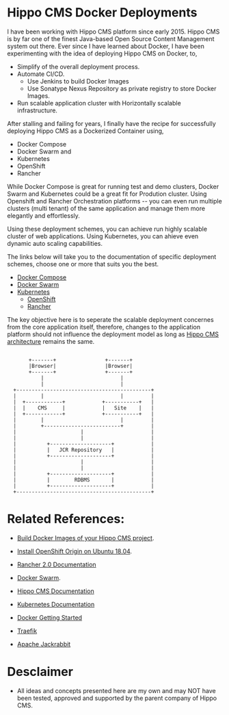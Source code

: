 Hippo CMS Docker Deployments
=============================
I have been working with Hippo CMS platform since early 2015. Hippo CMS is by far one of the finest Java-based Open Source Content Management system out there. Ever since I have learned about Docker, I have been experimenting with the idea of deploying Hippo CMS on Docker, to,
* Simplify of the overall deployment process.
* Automate CI/CD.
  * Use Jenkins to build Docker Images
  * Use Sonatype Nexus Repository as private registry to store Docker Images. 
* Run scalable application cluster with Horizontally scalable infrastructure.

After stalling and failing for years, I finally have the recipe for successfully deploying Hippo CMS as a Dockerized Container using, 
* Docker Compose
* Docker Swarm and 
* Kubernetes 
 * OpenShift 
 * Rancher 

While Docker Compose is great for running test and demo clusters, Docker Swarm and Kubernetes could be a great fit for Prodution cluster. Using Openshift and Rancher Orchestration platforms -- you can even run multiple clusters (multi tenant) of the same application and manage them more elegantly and effortlessly. 

Using these deployment schemes, you can achieve run highly scalable cluster of web applications. Using Kubernetes, you can ahieve even dynamic auto scaling capabilities. 

The links below will take you to the documentation of specific deployment schemes, choose one or more that suits you the best.

* [Docker Compose](https://github.com/maheshacharya/hippo-docker-deployments/blob/master/docker-compose/README.md)
* [Docker Swarm](https://github.com/maheshacharya/hippo-docker-deployments/tree/master/docker-swarm)
* [Kubernetes](https://github.com/maheshacharya/hippo-docker-deployments/tree/master/kubernetes)
  * [OpenShift](https://github.com/maheshacharya/hippo-docker-deployments/blob/master/kubernetes/openshift/README.md)
  * [Rancher](https://github.com/maheshacharya/hippo-docker-deployments/blob/master/kubernetes/rancher/README.md)

The key objective here is to seperate the scalable deployment concernes from the core application itself, therefore, changes to the application platform should not influence the deployment model as long as [Hippo CMS architecture](https://www.onehippo.org/library/architecture/hippo-cms-architecture.html) remains the same.
```
                                                    
       +-------+                +-------+         
       |Browser|                |Browser|             
       +-------+                +-------+          
           |                         |               
           |                         |                
  +--------------------------------------------+     
  |        |                         |         |
  |  +------------+            +-----------+   |      
  |  |    CMS     |            |   Site    |   |      
  |  +------------+            +-----------+   |      
  |        |                         |         |       
  |        +-------------------------+         |       
  |                     |                      |      
  |                     |                      |       
  |          +--------------------+            |      
  |          |   JCR Repository   |            |     
  |          +--------------------+            |      
  |                     |                      |      
  |                     |                      |    
  |          +--------------------+            |    
  |          |        RDBMS       |            |     
  |          +--------------------+            |   
  +--------------------------------------------+    
```

Related References:
======
* [Build Docker Images of your Hippo CMS project](https://medium.com/@maheshacharya_44641/hippo-cms-docker-containerization-703e2e4e496c).

* [Install OpenShift Origin on Ubuntu 18.04](https://medium.com/@maheshacharya_44641/install-openshift-origin-on-ubuntu-18-04-7b98773c2ee6).
* [Rancher 2.0 Documentation](https://rancher.com/docs/rancher/v2.x/en/)
* [Docker Swarm](https://docs.docker.com/engine/swarm/).
* [Hippo CMS Documentation](https://www.onehippo.org/library/about/introduction-hippo.html)
* [Kubernetes Documentation](https://kubernetes.io/docs/home/?path=browse)
* [Docker Getting Started](https://docs.docker.com/get-started/)
* [Traefik](https://docs.traefik.io/)
* [Apache Jackrabbit](http://jackrabbit.apache.org/jcr/index.html)


Desclaimer
==========
* All ideas and concepts presented here are my own and may NOT have been tested, approved and supported by the parent company of Hippo CMS.

